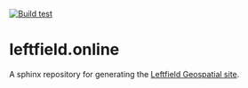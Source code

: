 [![Build test](https://github.com/dugalh/leftfield.online/actions/workflows/run-build-test.yml/badge.svg)](https://github.com/dugalh/leftfield.online/actions/workflows/run-build-test.yml)

# leftfield.online

A sphinx repository for generating the [Leftfield Geospatial site](https://leftfield.online).
